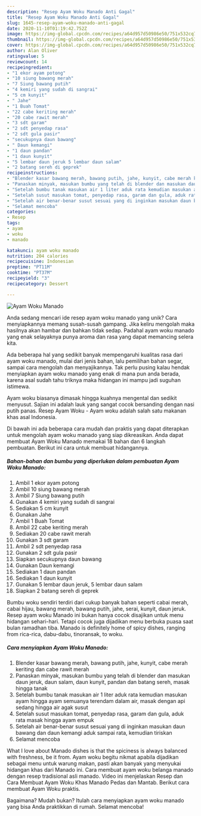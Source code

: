 ```yaml
---
description: "Resep Ayam Woku Manado Anti Gagal"
title: "Resep Ayam Woku Manado Anti Gagal"
slug: 1645-resep-ayam-woku-manado-anti-gagal
date: 2020-11-10T01:19:42.752Z
image: https://img-global.cpcdn.com/recipes/a64d957d50986e50/751x532cq70/ayam-woku-manado-foto-resep-utama.jpg
thumbnail: https://img-global.cpcdn.com/recipes/a64d957d50986e50/751x532cq70/ayam-woku-manado-foto-resep-utama.jpg
cover: https://img-global.cpcdn.com/recipes/a64d957d50986e50/751x532cq70/ayam-woku-manado-foto-resep-utama.jpg
author: Alan Oliver
ratingvalue: 5
reviewcount: 14
recipeingredient:
- "1 ekor ayam potong"
- "10 siung bawang merah"
- "7 Siung bawang putih"
- "4 kemiri yang sudah di sangrai"
- "5 cm kunyit"
- " Jahe"
- "1 Buah Tomat"
- "22 cabe keriting merah"
- "20 cabe rawit merah"
- "3 sdt garam"
- "2 sdt penyedap rasa"
- "2 sdt gula pasir"
- "secukupnya daun bawang"
- " Daun kemangi"
- "1 daun pandan"
- "1 daun kunyit"
- "5 lembar daun jeruk 5 lembar daun salam"
- "2 batang sereh di geprek"
recipeinstructions:
- "Blender kasar bawang merah, bawang putih, jahe, kunyit, cabe merah keriting dan cabe rawit merah"
- "Panaskan minyak, masukan bumbu yang telah di blender dan masukan daun jeruk, daun salam, daun kunyit, pandan dan batang sereh, masak hingga tanak"
- "Setelah bumbu tanak masukan air 1 liter aduk rata kemudian masukan ayam hingga ayam semuanya terendam dalam air, masak dengan api sedang hingga air agak susut"
- "Setelah susut masukan tomat, penyedap rasa, garam dan gula, aduk rata masak hingga ayam empuk"
- "Setelah air benar-benar susut sesuai yang di inginkan masukan daun bawang dan daun kemangi aduk sampai rata, kemudian tiriskan"
- "Selamat mencoba"
categories:
- Resep
tags:
- ayam
- woku
- manado

katakunci: ayam woku manado 
nutrition: 204 calories
recipecuisine: Indonesian
preptime: "PT11M"
cooktime: "PT37M"
recipeyield: "3"
recipecategory: Dessert

---
```



![Ayam Woku Manado](https://img-global.cpcdn.com/recipes/a64d957d50986e50/751x532cq70/ayam-woku-manado-foto-resep-utama.jpg)

Anda sedang mencari ide resep ayam woku manado yang unik? Cara menyiapkannya memang susah-susah gampang. Jika keliru mengolah maka hasilnya akan hambar dan bahkan tidak sedap. Padahal ayam woku manado yang enak selayaknya punya aroma dan rasa yang dapat memancing selera kita.

Ada beberapa hal yang sedikit banyak mempengaruhi kualitas rasa dari ayam woku manado, mulai dari jenis bahan, lalu pemilihan bahan segar, sampai cara mengolah dan menyajikannya. Tak perlu pusing kalau hendak menyiapkan ayam woku manado yang enak di mana pun anda berada, karena asal sudah tahu triknya maka hidangan ini mampu jadi suguhan istimewa.

Ayam woku biasanya dimasak hingga kuahnya mengental dan sedikit menyusut. Sajian ini adalah lauk yang sangat cocok bersanding dengan nasi putih panas. Resep Ayam Woku - Ayam woku adalah salah satu makanan khas asal Indonesia.


Di bawah ini ada beberapa cara mudah dan praktis yang dapat diterapkan untuk mengolah ayam woku manado yang siap dikreasikan. Anda dapat membuat Ayam Woku Manado memakai 18 bahan dan 6 langkah pembuatan. Berikut ini cara untuk membuat hidangannya.

<!--inarticleads1-->

##### Bahan-bahan dan bumbu yang diperlukan dalam pembuatan Ayam Woku Manado:

1. Ambil 1 ekor ayam potong
1. Ambil 10 siung bawang merah
1. Ambil 7 Siung bawang putih
1. Gunakan 4 kemiri yang sudah di sangrai
1. Sediakan 5 cm kunyit
1. Gunakan  Jahe
1. Ambil 1 Buah Tomat
1. Ambil 22 cabe keriting merah
1. Sediakan 20 cabe rawit merah
1. Gunakan 3 sdt garam
1. Ambil 2 sdt penyedap rasa
1. Gunakan 2 sdt gula pasir
1. Siapkan secukupnya daun bawang
1. Gunakan  Daun kemangi
1. Sediakan 1 daun pandan
1. Sediakan 1 daun kunyit
1. Gunakan 5 lembar daun jeruk, 5 lembar daun salam
1. Siapkan 2 batang sereh di geprek


Bumbu woku sendiri terdiri dari cukup banyak bahan seperti cabai merah, cabai hijau, bawang merah, bawang putih, jahe, serai, kunyit, daun jeruk. Resep ayam woku Manado ini bukan hanya cocok disajikan untuk menu hidangan sehari-hari. Tetapi cocok juga dijadikan menu berbuka puasa saat bulan ramadhan tiba. Manado is definitely home of spicy dishes, ranging from rica-rica, dabu-dabu, tinoransak, to woku. 

<!--inarticleads2-->

##### Cara menyiapkan Ayam Woku Manado:

1. Blender kasar bawang merah, bawang putih, jahe, kunyit, cabe merah keriting dan cabe rawit merah
1. Panaskan minyak, masukan bumbu yang telah di blender dan masukan daun jeruk, daun salam, daun kunyit, pandan dan batang sereh, masak hingga tanak
1. Setelah bumbu tanak masukan air 1 liter aduk rata kemudian masukan ayam hingga ayam semuanya terendam dalam air, masak dengan api sedang hingga air agak susut
1. Setelah susut masukan tomat, penyedap rasa, garam dan gula, aduk rata masak hingga ayam empuk
1. Setelah air benar-benar susut sesuai yang di inginkan masukan daun bawang dan daun kemangi aduk sampai rata, kemudian tiriskan
1. Selamat mencoba


What I love about Manado dishes is that the spiciness is always balanced with freshness, be it from. Ayam woku begitu nikmat apabila dijadikan sebagai menu untuk warung makan, pasti akan banyak yang menyukai hidangan khas dari Manado ini. Cara membuat ayam woku belanga manado dengan resep tradisional asli manado. Video ini menjelaskan Resep dan Cara Membuat Ayam Woku Khas Manado Pedas dan Mantab. Berikut cara membuat Ayam Woku praktis. 

Bagaimana? Mudah bukan? Itulah cara menyiapkan ayam woku manado yang bisa Anda praktikkan di rumah. Selamat mencoba!
